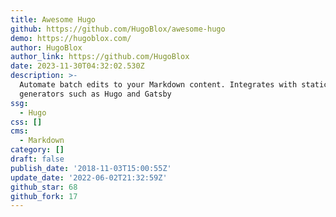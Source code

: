 ```yaml
---
title: Awesome Hugo
github: https://github.com/HugoBlox/awesome-hugo
demo: https://hugoblox.com/
author: HugoBlox
author_link: https://github.com/HugoBlox
date: 2023-11-30T04:32:02.530Z
description: >-
  Automate batch edits to your Markdown content. Integrates with static website
  generators such as Hugo and Gatsby
ssg:
  - Hugo
css: []
cms:
  - Markdown
category: []
draft: false
publish_date: '2018-11-03T15:00:55Z'
update_date: '2022-06-02T21:32:59Z'
github_star: 68
github_fork: 17
---
```

